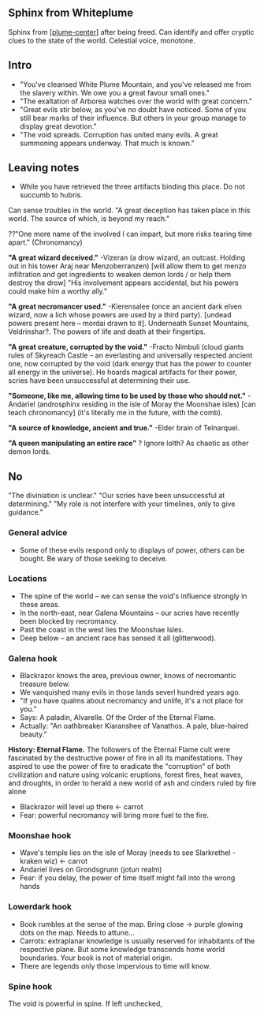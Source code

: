 ## Sphinx from Whiteplume
Sphinx from [[plume-center]] after being freed. Can identify and offer cryptic clues to the state of the world. Celestial voice, monotone.

## Intro
- "You've cleansed White Plume Mountain, and you've released me from the slavery within. We owe you a great favour small ones."
- "The exaltation of Arborea watches over the world with great concern."
- "Great evils stir below, as you've no doubt have noticed. Some of you still bear marks of their influence. But others in your group manage to display great devotion."
- "The void spreads. Corruption has united many evils. A great summoning appears underway. That much is known."

## Leaving notes
- While you have retrieved the three artifacts binding this place. Do not succumb to hubris.

Can sense troubles in the world.
"A great deception has taken place in this world. The source of which, is beyond my reach."

??"One more name of the involved I can impart, but more risks tearing time apart." (Chronomancy)

**"A great wizard deceived."** -Vizeran (a drow wizard, an outcast. Holding out in his tower Araj near Menzoberranzen) [will allow them to get menzo infiltration and get ingredients to weaken demon lords / or help them destroy the drow] "His involvement appears accidental, but his powers could make him a worthy ally."

**"A great necromancer used."** -Kierensalee (once an ancient dark elven wizard, now a lich whose powers are used by a third party). [undead powers present here – mordai drawn to it]. Underneath Sunset Mountains, Veldrinshar?. The powers of life and death at their fingertips.

**"A great creature, corrupted by the void."** -Fracto Nimbuli (cloud giants rules of Skyreach Castle – an everlasting and universally respected ancient one, now corrupted by the void (dark energy that has the power to counter all energy in the universe). He hoards magical artifacts for their power, scries have been unsuccessful at determining their use.

**"Someone, like me, allowing time to be used by those who should not."** -Andariel (androsphinx residing in the isle of Moray the Moonshae isles) [can teach chronomancy] (it's literally me in the future, with the comb).

**"A source of knowledge, ancient and true."** -Elder brain of Telnarquel.

**"A queen manipulating an entire race"** ? Ignore lolth? As chaotic as other demon lords.

## No
"The diviniation is unclear."
"Our scries have been unsuccessful at determining."
"My role is not interfere with your timelines, only to give guidance."


### General advice
- Some of these evils respond only to displays of power, others can be bought. Be wary of those seeking to deceive.

### Locations
- The spine of the world – we can sense the void's influence strongly in these areas.
- In the north-east, near Galena Mountains – our scries have recently been blocked by necromancy.
- Past the coast in the west lies the Moonshae Isles.
- Deep below – an ancient race has sensed it all (glitterwood).

### Galena hook
- Blackrazor knows the area, previous owner, knows of necromantic treasure below.
- We vanquished many evils in those lands severl hundred years ago.
- "If you have qualms about necromancy and unlife, it's a not place for you."
- Says: A paladin, Alvarelle. Of the Order of the Eternal Flame.
- Actually: "An oathbreaker Kiaranshee of Vanathos. A pale, blue-haired beauty."

**History: Eternal Flame.** The followers of the Eternal Flame cult were fascinated by the destructive power of fire in all its manifestations.
They aspired to use the power of fire to eradicate the "corruption" of both civilization and nature using volcanic eruptions, forest fires, heat waves, and droughts, in order to herald a new world of ash and cinders ruled by fire alone

- Blackrazor will level up there <- carrot
- Fear: powerful necromancy will bring more fuel to the fire.

### Moonshae hook
- Wave's temple lies on the isle of Moray (needs to see Slarkrethel - kraken wiz) <- carrot
- Andariel lives on Grondsgrunn (jotun realm)
- Fear: if you delay, the power of time itself might fall into the wrong hands

### Lowerdark hook
- Book rumbles at the sense of the map. Bring close -> purple glowing dots on the map. Needs to attune...
- Carrots: extraplanar knowledge is usually reserved for inhabitants of the respective plane. But some knowledge transcends home world boundaries. Your book is not of material origin.
- There are legends only those impervious to time will know.

### Spine hook
The void is powerful in spine. If left unchecked,

[//begin]: # "Autogenerated link references for markdown compatibility"
[plume-center]: ../whiteplume/plume-center "Central Crab ARc"
[//end]: # "Autogenerated link references"